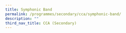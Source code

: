 ```yaml
---
title: Symphonic Band
permalink: /programmes/secondary/cca/symphonic-band/
description: ""
third_nav_title: CCA (Secondary)
---
```

